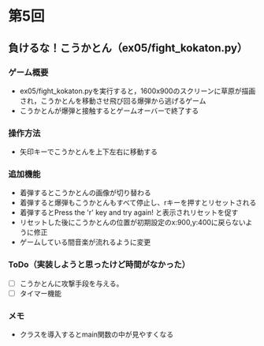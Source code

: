 # 第5回
## 負けるな！こうかとん（ex05/fight_kokaton.py）
### ゲーム概要
- ex05/fight_kokaton.pyを実行すると，1600x900のスクリーンに草原が描画され，こうかとんを移動させ飛び回る爆弾から逃げるゲーム
- こうかとんが爆弾と接触するとゲームオーバーで終了する
### 操作方法
- 矢印キーでこうかとんを上下左右に移動する
### 追加機能
- 着弾するとこうかとんの画像が切り替わる
- 着弾すると爆弾もこうかとんもすべて停止し、rキーを押すとリセットされる
- 着弾するとPress the 'r' key and try again! と表示されリセットを促す
- リセットした後にこうかとんの位置が初期設定のx:900,y:400に戻らないように修正
- ゲームしている間音楽が流れるように変更
### ToDo（実装しようと思ったけど時間がなかった）
- [ ] こうかとんに攻撃手段を与える。
- [ ] タイマー機能
### メモ
- クラスを導入するとmain関数の中が見やすくなる